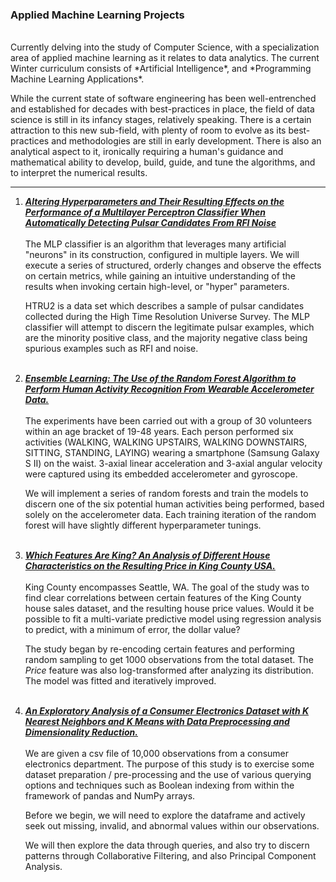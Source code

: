 ### Applied Machine Learning Projects
<br>
Currently delving into the study of Computer Science, with a specialization area of applied machine learning as it relates to data analytics. The current Winter curriculum consists of *Artificial Intelligence*, and *Programming Machine Learning Applications*. 

While the current state of software engineering has been well-entrenched and established for decades with best-practices in place, the field of data science is still in its infancy stages, relatively speaking. There is a certain attraction to this new sub-field, with plenty of room to evolve as its best-practices and methodologies are still in early development. There is also an analytical aspect to it, ironically requiring a human's guidance and mathematical ability to develop, build, guide, and tune the algorithms, and to interpret the numerical results.

-----
1. [**_Altering Hyperparameters and Their Resulting Effects on the Performance of a Multilayer Perceptron Classifier When Automatically Detecting Pulsar Candidates From RFI Noise_**](https://ericnewnam.github.io/sklearn-pulsar-MLP-various.html)
<br><br>
The MLP classifier is an algorithm that leverages many artificial "neurons" in its construction, configured in multiple layers. We will execute a series of structured, orderly changes and observe the effects on certain metrics, while gaining an intuitive understanding of the results when invoking certain high-level, or "hyper" parameters. 

   HTRU2 is a data set which describes a sample of pulsar candidates collected during the High Time Resolution Universe Survey. The MLP classifier will attempt to discern the legitimate pulsar examples, which are the minority positive class, and the majority negative class being spurious examples such as RFI and noise.
<br><br>
2. [**_Ensemble Learning: The Use of the Random Forest Algorithm to Perform Human Activity Recognition From Wearable Accelerometer Data._**](https://ericnewnam.github.io/sklearn-random-forest.html)
<br><br>
The experiments have been carried out with a group of 30 volunteers within an age bracket of 19-48 years. Each person performed six activities (WALKING, WALKING UPSTAIRS, WALKING DOWNSTAIRS, SITTING, STANDING, LAYING) wearing a smartphone (Samsung Galaxy S II) on the waist. 3-axial linear acceleration and 3-axial angular velocity were captured using its embedded accelerometer and gyroscope.

   We will implement a series of random forests and train the models to discern one of the six potential human activities being performed, based solely on the accelerometer data. Each training iteration of the random forest will have slightly different hyperparameter tunings.
<br><br>
3. [**_Which Features Are King? An Analysis of Different House Characteristics on the Resulting Price in King County USA._**](https://ericnewnam.github.io/sas-king-county-report.html)
<br><br>
King County encompasses Seattle, WA. The goal of the study was to find clear correlations between certain features of the King County house sales dataset, and the resulting house price values. Would it be possible to fit a multi-variate predictive model using regression analysis to predict, with a minimum of error, the dollar value? 

   The study began by re-encoding certain features and performing random sampling to get 1000 observations from the total dataset. The _Price_ feature was also log-transformed after analyzing its distribution. The model was fitted and iteratively improved.
<br><br>
4. [**_An Exploratory Analysis of a Consumer Electronics Dataset with K Nearest Neighbors and K Means with Data Preprocessing and Dimensionality Reduction._**](https://ericnewnam.github.io/KNN-experiments-with-KMeans.html)
<br><br>
We are given a csv file of 10,000 observations from a consumer electronics department. The purpose of this study is to exercise some dataset preparation / pre-processing and the use of various querying options and techniques such as Boolean indexing from within the framework of pandas and NumPy arrays.

   Before we begin, we will need to explore the dataframe and actively seek out missing, invalid, and abnormal values within our observations. 

   We will then explore the data through queries, and also try to discern patterns through Collaborative Filtering, and also Principal Component Analysis.
<br><br>

